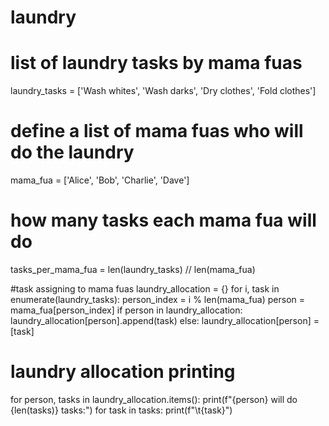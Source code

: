 # laundry
# list of laundry tasks by mama fuas
laundry_tasks = ['Wash whites', 'Wash darks', 'Dry clothes', 'Fold clothes']

# define a list of mama fuas who will do the laundry
mama_fua = ['Alice', 'Bob', 'Charlie', 'Dave']

#  how many tasks each mama fua will do
tasks_per_mama_fua = len(laundry_tasks) // len(mama_fua)

#task assigning to mama fuas
laundry_allocation = {}
for i, task in enumerate(laundry_tasks):
    person_index = i % len(mama_fua)
    person = mama_fua[person_index]
    if person in laundry_allocation:
        laundry_allocation[person].append(task)
    else:
        laundry_allocation[person] = [task]

# laundry allocation printing
for person, tasks in laundry_allocation.items():
    print(f"{person} will do {len(tasks)} tasks:")
    for task in tasks:
        print(f"\t{task}")
